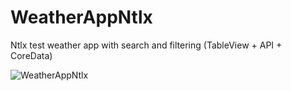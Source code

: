 # WeatherAppNtlx
Ntlx test weather app with search and filtering (TableView + API + CoreData)

![WeatherAppNtlx](https://i.ibb.co/pvMCG1M/RPReplay-Final1648934768.gif "WeatherAppNtlx")
